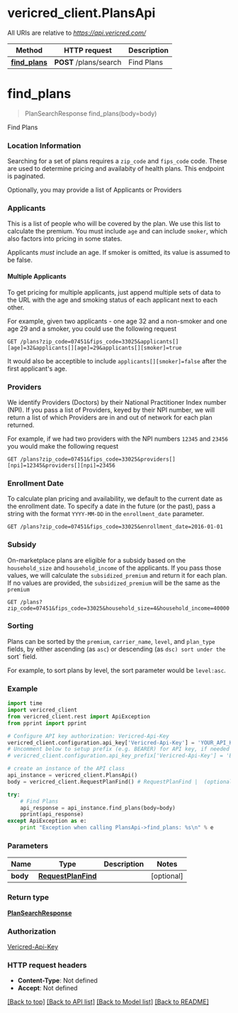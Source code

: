 # vericred_client.PlansApi

All URIs are relative to *https://api.vericred.com/*

Method | HTTP request | Description
------------- | ------------- | -------------
[**find_plans**](PlansApi.md#find_plans) | **POST** /plans/search | Find Plans


# **find_plans**
> PlanSearchResponse find_plans(body=body)

Find Plans

### Location Information

Searching for a set of plans requires a `zip_code` and `fips_code`
code.  These are used to determine pricing and availabity
of health plans. This endpoint is paginated.

Optionally, you may provide a list of Applicants or Providers

### Applicants

This is a list of people who will be covered by the plan.  We
use this list to calculate the premium.  You must include `age`
and can include `smoker`, which also factors into pricing in some
states.

Applicants *must* include an age.  If smoker is omitted, its value is assumed
to be false.

#### Multiple Applicants
To get pricing for multiple applicants, just append multiple sets
of data to the URL with the age and smoking status of each applicant
next to each other.

For example, given two applicants - one age 32 and a non-smoker and one
age 29 and a smoker, you could use the following request

`GET /plans?zip_code=07451&fips_code=33025&applicants[][age]=32&applicants[][age]=29&applicants[][smoker]=true`

It would also be acceptible to include `applicants[][smoker]=false` after the
first applicant's age.

### Providers

We identify Providers (Doctors) by their National Practitioner
Index number (NPI).  If you pass a list of Providers, keyed by
their NPI number, we will return a list of which Providers are
in and out of network for each plan returned.

For example, if we had two providers with the NPI numbers `12345` and `23456`
you would make the following request

`GET /plans?zip_code=07451&fips_code=33025&providers[][npi]=12345&providers[][npi]=23456`

### Enrollment Date

To calculate plan pricing and availability, we default to the current date
as the enrollment date.  To specify a date in the future (or the past), pass
a string with the format `YYYY-MM-DD` in the `enrollment_date` parameter.

`GET /plans?zip_code=07451&fips_code=33025&enrollment_date=2016-01-01`

### Subsidy

On-marketplace plans are eligible for a subsidy based on the
`household_size` and `household_income` of the applicants.  If you
pass those values, we will calculate the `subsidized_premium`
and return it for each plan.  If no values are provided, the
`subsidized_premium` will be the same as the `premium`

`GET /plans?zip_code=07451&fips_code=33025&household_size=4&household_income=40000`


### Sorting

Plans can be sorted by the `premium`, `carrier_name`, `level`, and `plan_type` fields,
by either ascending (as `asc`) or descending (as `dsc) sort under the `sort` field.

For example, to sort plans by level, the sort parameter would be `level:asc`.


### Example 
```python
import time
import vericred_client
from vericred_client.rest import ApiException
from pprint import pprint

# Configure API key authorization: Vericred-Api-Key
vericred_client.configuration.api_key['Vericred-Api-Key'] = 'YOUR_API_KEY'
# Uncomment below to setup prefix (e.g. BEARER) for API key, if needed
# vericred_client.configuration.api_key_prefix['Vericred-Api-Key'] = 'BEARER'

# create an instance of the API class
api_instance = vericred_client.PlansApi()
body = vericred_client.RequestPlanFind() # RequestPlanFind |  (optional)

try: 
    # Find Plans
    api_response = api_instance.find_plans(body=body)
    pprint(api_response)
except ApiException as e:
    print "Exception when calling PlansApi->find_plans: %s\n" % e
```

### Parameters

Name | Type | Description  | Notes
------------- | ------------- | ------------- | -------------
 **body** | [**RequestPlanFind**](RequestPlanFind.md)|  | [optional] 

### Return type

[**PlanSearchResponse**](PlanSearchResponse.md)

### Authorization

[Vericred-Api-Key](../README.md#Vericred-Api-Key)

### HTTP request headers

 - **Content-Type**: Not defined
 - **Accept**: Not defined

[[Back to top]](#) [[Back to API list]](../README.md#documentation-for-api-endpoints) [[Back to Model list]](../README.md#documentation-for-models) [[Back to README]](../README.md)

